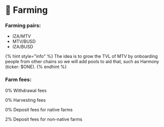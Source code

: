 # 🚜 Farming

### Farming pairs:

* IZA/MTV
* MTV/BUSD
* IZA/BUSD

{% hint style="info" %}
The idea is to grow the TVL of MTV by onboarding people from other chains so we will add pools to aid that, such as Harmony (ticker: $ONE).
{% endhint %}

### Farm fees:

0% Withdrawal fees

0% Harvesting fees

0% Deposit fees for native farms

2% Deposit fees for non-native farms


